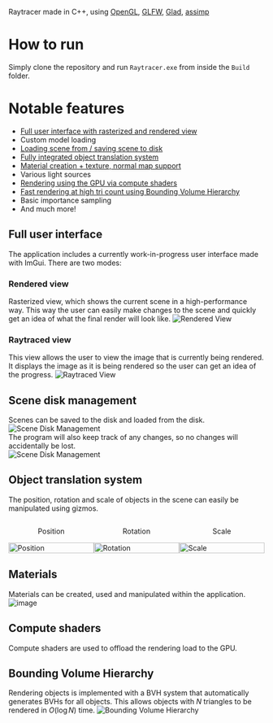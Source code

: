 Raytracer made in C++, using [OpenGL](https://www.opengl.org/), [GLFW](https://www.glfw.org/), [Glad](https://glad.dav1d.de/), [assimp](https://github.com/assimp/assimp)

# How to run
Simply clone the repository and run `Raytracer.exe` from inside the `Build` folder.

# Notable features
- [Full user interface with rasterized and rendered view](#full-user-interface)
- Custom model loading
- [Loading scene from / saving scene to disk](#scene-disk-management)
- [Fully integrated object translation system](#object-translation-system)
- [Material creation + texture, normal map support](#materials)
- Various light sources
- [Rendering using the GPU via compute shaders](#compute-shaders)
- [Fast rendering at high tri count using Bounding Volume Hierarchy](#bounding-volume-hierarchy)
- Basic importance sampling
- And much more!

## Full user interface
The application includes a currently work-in-progress user interface made with ImGui.
There are two modes:

### Rendered view
Rasterized view, which shows the current scene in a high-performance way.
This way the user can easily make changes to the scene and quickly get an idea of what the final render will look like.
![Rendered View](https://github.com/Milan7843/Raytracer/assets/55874545/43e19033-1e49-4fd3-84ec-ce577cb604ef)

### Raytraced view
This view allows the user to view the image that is currently being rendered. It displays the image as it is being rendered so the user can get an idea of the progress.
![Raytraced View](https://github.com/Milan7843/Raytracer/assets/55874545/136fe221-70b5-4427-af41-a8081b2524ab)

## Scene disk management
Scenes can be saved to the disk and loaded from the disk.<br>
![Scene Disk Management](https://github.com/Milan7843/Raytracer/assets/55874545/58d08196-5e25-4dd8-a459-bae845feca53)<br>
The program will also keep track of any changes, so no changes will accidentally be lost.<br>
![Scene Disk Management](https://github.com/Milan7843/Raytracer/assets/55874545/3bafaced-9062-4c99-86b5-80181456ff40)

## Object translation system
The position, rotation and scale of objects in the scene can easily be manipulated using gizmos.
<div style="display: flex; justify-content: space-between; align-items: center;">
    <div style="flex: 1;">
        <p align="center">Position</p>
        <img src="https://github.com/Milan7843/Raytracer/assets/55874545/396750ce-5379-44e7-a516-912c12bc1a32" alt="Position" width="100%">
    </div>
    <div style="flex: 1;">
        <p align="center">Rotation</p>
        <img src="https://github.com/Milan7843/Raytracer/assets/55874545/75278383-4dcf-455f-ab81-0a9edc9268bb" alt="Rotation" width="100%">
    </div>
    <div style="flex: 1;">
        <p align="center">Scale</p>
        <img src="https://github.com/Milan7843/Raytracer/assets/55874545/cf8adb51-7610-4d15-bf6d-e0cbfafb6a5a" alt="Scale" width="100%">
    </div>
</div>

## Materials
Materials can be created, used and manipulated within the application.
![image](https://github.com/Milan7843/Raytracer/assets/55874545/eef87361-202e-4638-8b24-34ae26f23534)


## Compute shaders
Compute shaders are used to offload the rendering load to the GPU.

## Bounding Volume Hierarchy
Rendering objects is implemented with a BVH system that automatically generates BVHs for all objects.
This allows objects with $N$ triangles to be rendered in $O(\log N)$ time.
![Bounding Volume Hierarchy](https://github.com/Milan7843/Raytracer/assets/55874545/49e62175-527c-44b4-b63c-4ce7bb50ffc6)
